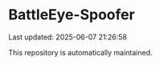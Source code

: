 # BattleEye-Spoofer

Last updated: 2025-06-07 21:26:58

This repository is automatically maintained.
